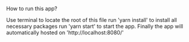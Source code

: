 How to run this app?

Use terminal to locate the root of this file
run 'yarn install' to install all necessary packages
run 'yarn start' to start the app. Finally the app will automatically hosted on 'http://localhost:8080/'
